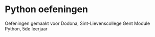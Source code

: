 # Python oefeningen
Oefeningen gemaakt voor Dodona, Sint-Lievenscollege Gent
Module Python, 5de leerjaar
